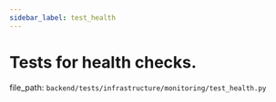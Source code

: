 ```yaml
---
sidebar_label: test_health
---
```


# Tests for health checks.

  file_path: `backend/tests/infrastructure/monitoring/test_health.py`
